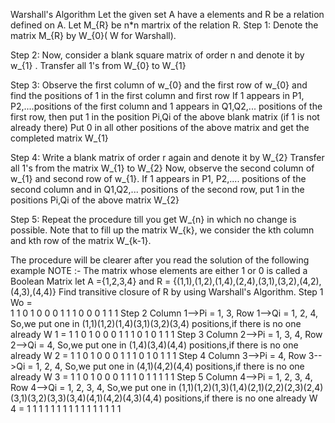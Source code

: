 Warshall's Algorithm
Let the given set A have a elements and R be a relation defined on A. Let M_{R} be n*n martrix
of the relation R. 
Step 1: Denote the matrix M_{R} by W_{0}( W for Warshall).

Step 2: Now, consider a blank square matrix of order n and denote it by w_{1} . Transfer all 1's
from W_{0} to W_{1}

Step 3: Observe the first column of w_{0} and the first row of w_{0} and find the positions of 1 in the first column and first row
If 1 appears in P1, P2,....positions of the first column and 1 appears in Q1,Q2,... positions of the first row, then put 1 in the position 
Pi,Qi of the above blank matrix (if 1 is not already there) 
Put 0 in all other positions of the above matrix and get the completed matrix W_{1} 

Step 4: Write a blank matrix of order r again and denote it by W_{2} Transfer all 1's from the matrix W_{1} to W_{2} 
Now, observe the second column of w_{1} and second row of w_{1}. If 1 appears in P1, P2,.... positions of the second column and in Q1,Q2,... positions of the second row, put 1 in the positions Pi,Qi  of the above matrix W_{2}

Step 5: Repeat the procedure till you get W_{n} in which no change is possible. Note that to fill up the matrix W_{k}, we consider the kth column and kth row of the matrix W_{k-1}.

The procedure will be clearer after you read the solution of the following example
NOTE :- The matrix  whose elements are either 1 or 0 is called a Boolean Matrix
let A ={1,2,3,4} and  R = {(1,1),(1,2),(1,4),(2,4),(3,1),(3,2),(4,2),(4,3),(4,4)}
Find transitive closure of R by using Warshall's Algorithm.
Step 1
Wo =  
 1 1 0 1
 0 0 0 1
 1 1 0 0
 0 1 1 1
Step 2
Column 1-->Pi = 1, 3,
Row 1-->Qi = 1, 2, 4,
So,we put one in (1,1)(1,2)(1,4)(3,1)(3,2)(3,4) positions,if 
there is no one already
W 1 =
 1 1 0 1
 0 0 0 1
 1 1 0 1
 0 1 1 1
Step 3
Column 2-->Pi = 1, 3, 4,
Row 2-->Qi = 4,
So,we put one in (1,4)(3,4)(4,4) positions,if there is no one already
W 2 =
 1 1 0 1
 0 0 0 1
 1 1 0 1
 0 1 1 1
Step 4
Column 3-->Pi = 4,
Row 3-->Qi = 1, 2, 4,
So,we put one in (4,1)(4,2)(4,4) positions,if there is no one already
W 3 = 
 1 1 0 1
 0 0 0 1
 1 1 0 1
 1 1 1 1
Step 5
Column 4-->Pi = 1, 2, 3, 4,
Row 4-->Qi = 1, 2, 3, 4,
So,we put one in (1,1)(1,2)(1,3)(1,4)(2,1)(2,2)(2,3)(2,4)(3,1)(3,2)(3,3)(3,4)(4,1)(4,2)(4,3)(4,4) positions,if there is no one already
W 4 =
 1 1 1 1
 1 1 1 1
 1 1 1 1
 1 1 1 1
